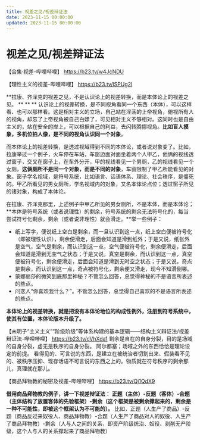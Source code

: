 ```yaml
---
title: 视差之见/视差辩证法
date: 2023-11-15 00:00:00
updated: 2023-11-15 00:00:00
---
```



# 视差之见/视差辩证法

【合集·视差-哔哩哔哩】 https://b23.tv/w4JcNDU

【理性主义的视差-哔哩哔哩】 https://b23.tv/lSPUg2l

**拉康、齐泽克的视差之见，不是认识论上的视差转换，而是本体论上的视差之见。
**
**
**
认识论上的视差转换，是不同视角看同一个东西（本体），可以这样看、也可以那样看。这是相对主义的立场，自己站在淫荡的上帝视角，俯视所有人的视角，却忘了上帝视角被自己白嫖了，可见相对主义不够相对。这同时也是自由主义的，站在安全的岸上，可以根据自己的利益，去闪转腾挪视角。**比如盲人摸象，多机位拍人像，是不同的视角认识同一个对象**。

而本体论上的视差转换，是透过视域得到不同的本体论，或者说对象变了。比如，拉康举过一个例子，火车停在车站，车窗边面对面坐着两个人甲乙，他俩的视线透过窗子，交叉在窗子上，在车外分开，甲的视线看见一个男厕，乙的视线看见一个女厕，**这俩厕所不是同一个对象，而是不同的对象**，车窗限制了甲乙所能看见的对象。窗子学名视域，是符号系统，比如语言、话语体系、理论、社会秩序，是僵死的。甲乙所看见的男女厕所，学名视域内的对象，又名本体论点位；透过窗子所见的诸对象，构成了本体论。

在拉康、齐泽克那里，上述例子中甲乙所见的男女厕所，不是本体，而是本体论；**本体是符号系统（或者说理性）的剩余，符号系统的剩余无法符号化的，每当尝试符号化剩余，剩余（或者说非理性）就会滑走。**举一些例子：
* 纸上写字，便说纸上空白是剩余，而一旦认识到这一点，纸上空白便被符号化（即被理性认识），剩余便滑走，后面会知道是滑到纸外；于是又说，纸张外是空气，空气是剩余，而认识到这一点，空气便被符号化，剩余便滑走，后面会知道是滑到无空气之状态；于是又说，真空是剩余，而认识到这一点，真空便被符号化，剩余便滑走，后面会知道是滑到无时空之状态；于是又说，奇点是剩余，而认识到这一点，奇点被符号化，剩余便又滑走，现今不知滑倒哪。
* 蒙娜丽莎的微笑到底那里神秘？不管怎么回答，总觉得神秘的不是语言所表述的些点。
* 问恋人“你喜欢我什么？”。不管怎么回答，总觉得自己喜欢的不是语言所表述的些点。

**本体论上的视差转换，就是把没有本体论地位的构成性例外，注册到符号系统中，使其有位置，本体论版本升级了。**

【未明子“主义主义”“阶级阶级”等体系构建的基本逻辑——结构主义辩证法/视差辩证法-哔哩哔哩】 https://b23.tv/cVhXda1
剩余是自在的自身分裂，目的是场域的自身分裂，虚无是秩序的自身分裂。
阿尔都塞；场域之外的东西恰恰是理论设定的前提。
看得见的、可言说的东西，是建立在被统治者切割出来、假装看不见的、被秩序压抑、现存话语不可言说的东西之上的。物质就在符号秩序的剩余那儿，真理就在那儿。

【商品拜物教的秘密及视差-哔哩哔哩】 https://b23.tv/Qj1QdX9

**借用商品拜物教的例子，讲一下视差辩证法：**
**正题（主体）-反题（客体）-合题（主体结构了放置客体的先验框架）-剩余（这个框架是被剩余撑起来的，剩余是一种不可能性，即被这个框架认为不可能的）。**
比如，正题（人生产了商品）-反题（商品反过来奴役人、商品拜物教）-合题（人生产了商品对人的奴役、人生产了商品拜物教）-剩余（人与人之间的关系，即资产阶级统治、奴役、剥削无产阶级，这个人与人的关系撑起来了商品拜物教）
